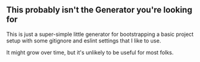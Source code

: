 ## This probably isn't the Generator you're looking for
This is just a super-simple little generator for bootstrapping a basic project setup with some gitignore and eslint settings that I like to use.

It might grow over time, but it's unlikely to be useful for most folks.